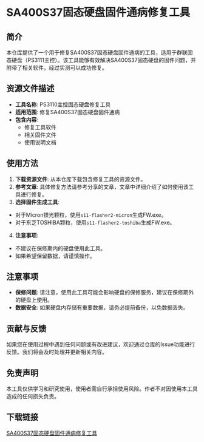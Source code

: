 # SA400S37固态硬盘固件通病修复工具

## 简介
本仓库提供了一个用于修复SA400S37固态硬盘固件通病的工具，适用于群联固态硬盘（PS3111主控）。该工具能够有效解决SA400S37固态硬盘的固件问题，并附带了相关软件，经过实测可以成功修复。

## 资源文件描述
- **工具名称**: PS3110主控固态硬盘修复工具
- **适用范围**: 修复SA400S37固态硬盘固件通病
- **包含内容**: 
  - 修复工具软件
  - 相关固件文件
  - 使用说明文档

## 使用方法
1. **下载资源文件**: 从本仓库下载包含修复工具的资源文件。
2. **参考文章**: 具体修复方法请参考分享的文章，文章中详细介绍了如何使用该工具进行修复。
3. **选择固件生成工具**: 
  - 对于Micron镁光颗粒，使用`s11-flasher2-micron`生成FW.exe。
  - 对于东芝TOSHIBA颗粒，使用`s11-flasher2-toshiba`生成FW.exe。
4. **注意事项**: 
  - 不建议在保修期内的硬盘使用此工具。
  - 如果希望保留数据，请谨慎操作。

## 注意事项
- **保修问题**: 请注意，使用此工具可能会影响硬盘的保修服务，建议在保修期外的硬盘上使用。
- **数据安全**: 如果硬盘内存储有重要数据，请务必提前备份，以免数据丢失。

## 贡献与反馈
如果您在使用过程中遇到任何问题或有改进建议，欢迎通过仓库的Issue功能进行反馈。我们将会及时处理并更新相关内容。

## 免责声明
本工具仅供学习和研究使用，使用者需自行承担使用风险。作者不对因使用本工具造成的任何损失负责。

## 下载链接

[SA400S37固态硬盘固件通病修复工具](https://pan.quark.cn/s/eda7c0ef4c7a)